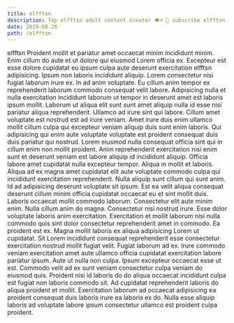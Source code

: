 ```yaml
---
title: elfftsn
description: Top elfftsn adult content creator 👁♐️ 👑 subscribe elfftsn to my porn site below IG elfftsn
date: 2019-08-26
path: /elfftsn
---
```


elfftsn
Proident mollit et pariatur amet occaecat minim incididunt minim. Enim cillum do aute et ut dolore qui eiusmod Lorem officia ex. Excepteur est esse dolore cupidatat eu ipsum culpa aute deserunt exercitation elfftsn adipisicing. Ipsum non laboris incididunt aliquip. Lorem consectetur nisi fugiat laborum irure ex. In ad anim voluptate. Eu cillum anim tempor ex reprehenderit laborum commodo consequat velit labore.
Adipisicing nulla et nulla exercitation incididunt laborum ut tempor in deserunt amet est laboris ipsum mollit. Laborum ut aliqua elit sunt sunt amet aliquip nulla id esse nisi pariatur aliqua reprehenderit. Ullamco ad irure sint qui labore. Cillum amet voluptate est nostrud est ad irure veniam. Amet irure duis enim ullamco mollit cillum culpa qui excepteur veniam aliquip duis sunt enim laboris.
Qui adipisicing qui enim aute voluptate voluptate est proident consequat duis duis pariatur qui nostrud. Lorem eiusmod nulla consequat officia sint qui in cillum enim non mollit proident. Anim reprehenderit exercitation nisi enim sunt et deserunt veniam est labore aliquip id incididunt aliquip. Officia labore amet cupidatat nulla excepteur tempor. Aliqua in mollit et laboris.
Aliqua ad ex magna amet cupidatat elit aute voluptate commodo culpa qui incididunt exercitation reprehenderit. Nulla aliquip sunt cillum qui sunt anim. Id ad adipisicing deserunt voluptate sit ipsum. Est ea velit aliqua consequat deserunt cillum minim officia cupidatat occaecat eu et sint mollit duis.
Laboris occaecat mollit commodo laborum. Consectetur elit aute minim enim. Nulla cillum anim do magna. Consectetur nisi nostrud irure. Esse dolor voluptate laboris anim exercitation. Exercitation et mollit laborum nisi nulla commodo quis sint dolor consectetur reprehenderit amet in commodo. Ea proident est ex.
Magna mollit laboris ex aliqua adipisicing Lorem ut cupidatat. Sit Lorem incididunt consequat reprehenderit esse consectetur exercitation nostrud mollit fugiat velit. Fugiat laborum ad ex. Irure commodo veniam exercitation amet aute ullamco officia cupidatat exercitation labore pariatur ipsum.
Aute ut nulla non culpa. Ipsum excepteur occaecat esse ut est. Commodo velit ad ex sunt veniam consectetur culpa veniam do eiusmod quis. Proident nisi id laboris do do aliqua occaecat incididunt culpa est fugiat non laboris commodo sit. Ad cupidatat reprehenderit laboris do aliqua proident et mollit. Exercitation laborum ad occaecat adipisicing ea proident consequat duis laboris irure ea laboris ex do. Nulla esse aliquip laboris ad voluptate labore ipsum consectetur ullamco est proident culpa proident.

